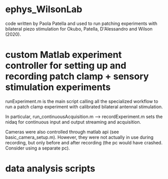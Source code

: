 # ephys_WilsonLab
code written by Paola Patella and used to run patching experiments with bilateral piezo stimulation for Okubo, Patella, D'Alessandro and Wilson (2020).

# custom Matlab experiment controller for setting up and recording patch clamp + sensory stimulation experiments  
runExperiment.m is the main script calling all the specialized workflow to run a patch clamp experiment with calibrated bilateral antennal stimulation.

In particular,
run_continuousAcquisition.m --> recordExperiment.m sets the nidaq for continuous input and output streaming and acquisition.

Cameras were also controlled through matlab api (see basic_camera_setup.m). However, they were not actually in use during recording, but only before and after recording (the pc would have crashed. Consider using a separate pc).

# data analysis scripts
